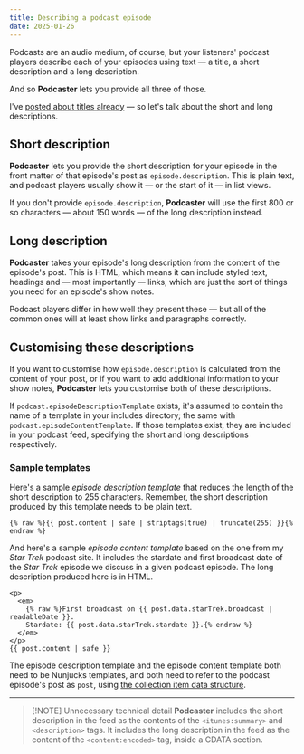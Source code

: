 ```yaml
---
title: Describing a podcast episode
date: 2025-01-26
---
```

<!---excerpt-->
Podcasts are an audio medium, of course, but your listeners' podcast players  describe each of your episodes using text — a title, a short description and a long description.

And so **Podcaster** lets you provide all three of those.

I've [posted about titles already][titles] — so let's talk about the short and long descriptions.

[titles]: 2025-01-15-three-titles.md
<!---endexcerpt-->
## Short description

**Podcaster** lets you provide the short description for your episode in the front matter of that episode's post as `episode.description`. This is plain text, and podcast players usually show it — or the start of it — in list views.

If you don't provide `episode.description`, **Podcaster** will use the first 800 or so characters — about 150 words — of the long description instead.

## Long description

**Podcaster** takes your episode's long description from the content of the episode's post. This is HTML, which means it can include styled text, headings and — most importantly — links, which are just the sort of things you need for an episode's show notes.

Podcast players differ in how well they present these — but all of the common ones will at least show links and paragraphs correctly.

## Customising these descriptions

If you want to customise how `episode.description` is calculated from the content of your post, or if you want to add additional information to your show notes, **Podcaster** lets you customise both of these descriptions.

If `podcast.episodeDescriptionTemplate` exists, it's assumed to contain the name of a template in your includes directory; the same with `podcast.episodeContentTemplate`. If those templates exist, they are included in your podcast feed, specifying the short and long descriptions respectively.

### Sample templates

Here's a sample _episode description template_ that reduces the length of the short description to 255 characters. Remember, the short description produced by this template needs to be plain text.

```liquid
{% raw %}{{ post.content | safe | striptags(true) | truncate(255) }}{% endraw %}
```

And here's a sample _episode content template_ based on the one from my _Star Trek_ podcast site. It includes the stardate and first broadcast date of the _Star Trek_ episode we discuss in a given podcast episode. The long description produced here is in HTML.

```liquid
<p>
  <em>
    {% raw %}First broadcast on {{ post.data.starTrek.broadcast | readableDate }}.  
    Stardate: {{ post.data.starTrek.stardate }}.{% endraw %}
  </em>
</p>
{{ post.content | safe }}
```

The episode description template and the episode content template both need to be Nunjucks templates, and both need to refer to the podcast episode's post as `post`, using [the collection item data structure][collection-item].

[collection-item]: https://www.11ty.dev/docs/collections/#collection-item-data-structure

---

> [!NOTE] Unnecessary technical detail
> **Podcaster** includes the short description in the feed as the contents of the `<itunes:summary>` and `<description>` tags.
> It includes the long description in the feed as the content of the `<content:encoded>` tag, inside a CDATA section.
> 